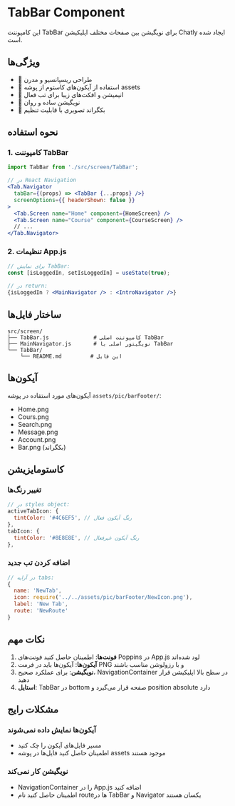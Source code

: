 # TabBar Component

این کامپوننت TabBar برای نویگیشن بین صفحات مختلف اپلیکیشن Chatly ایجاد شده است.

## ویژگی‌ها

- 📱 طراحی ریسپانسیو و مدرن
- 🎨 استفاده از آیکون‌های کاستوم از پوشه assets
- 🌈 انیمیشن و افکت‌های زیبا برای تب فعال
- 🎯 نویگیشن ساده و روان
- 💫 بکگراند تصویری با قابلیت تنظیم

## نحوه استفاده

### 1. کامپوننت TabBar
```jsx
import TabBar from './src/screen/TabBar';

// در React Navigation
<Tab.Navigator
  tabBar={(props) => <TabBar {...props} />}
  screenOptions={{ headerShown: false }}
>
  <Tab.Screen name="Home" component={HomeScreen} />
  <Tab.Screen name="Course" component={CourseScreen} />
  // ...
</Tab.Navigator>
```

### 2. تنظیمات App.js
```jsx
// برای نمایش TabBar:
const [isLoggedIn, setIsLoggedIn] = useState(true);

// در return:
{isLoggedIn ? <MainNavigator /> : <IntroNavigator />}
```

## ساختار فایل‌ها

```
src/screen/
├── TabBar.js              # کامپوننت اصلی TabBar
├── MainNavigator.js       # نویگیتور اصلی با TabBar
└── TabBar/
    └── README.md         # این فایل
```

## آیکون‌ها

آیکون‌های مورد استفاده در پوشه `assets/pic/barFooter/`:
- Home.png
- Cours.png  
- Search.png
- Message.png
- Account.png
- Bar.png (بکگراند)

## کاستومایزیشن

### تغییر رنگ‌ها
```jsx
// در styles object:
activeTabIcon: {
  tintColor: '#4C6EF5', // رنگ آیکون فعال
},
tabIcon: {
  tintColor: '#8E8E8E', // رنگ آیکون غیرفعال
},
```

### اضافه کردن تب جدید
```jsx
// در آرایه tabs:
{
  name: 'NewTab',
  icon: require('../../assets/pic/barFooter/NewIcon.png'),
  label: 'New Tab',
  route: 'NewRoute'
}
```

## نکات مهم

1. **فونت‌ها**: اطمینان حاصل کنید فونت‌های Poppins در App.js لود شده‌اند
2. **آیکون‌ها**: آیکون‌ها باید در فرمت PNG و با رزولوشن مناسب باشند
3. **نویگیشن**: برای عملکرد صحیح، NavigationContainer در سطح بالا اپلیکیشن قرار دهید
4. **استایل**: TabBar در bottom صفحه قرار می‌گیرد و position absolute دارد

## مشکلات رایج

### آیکون‌ها نمایش داده نمی‌شوند
- مسیر فایل‌های آیکون را چک کنید
- اطمینان حاصل کنید فایل‌ها در پوشه assets موجود هستند

### نویگیشن کار نمی‌کند  
- NavigationContainer را در App.js اضافه کنید
- اطمینان حاصل کنید نام route‌ها در TabBar و Navigator یکسان هستند





